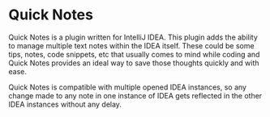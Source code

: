 # Quick Notes
Quick Notes is a plugin written for IntelliJ IDEA. This plugin adds the ability to manage multiple text notes
within the IDEA itself. These could be some tips, notes, code snippets, etc that usually comes to mind while
coding and Quick Notes provides an ideal way to save those thoughts quickly and with ease.

Quick Notes is compatible with multiple opened IDEA instances, so any change made to any note in one instance
of IDEA gets reflected in the other IDEA instances without any delay.

